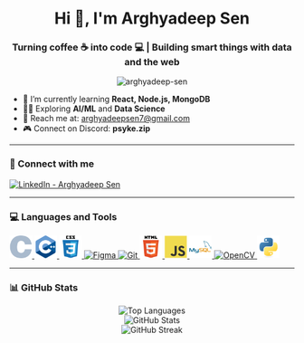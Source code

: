 <h1 align="center">Hi 👋, I'm Arghyadeep Sen</h1>
<h3 align="center">Turning coffee ☕ into code 💻 | Building smart things with data and the web</h3>

<p align="center">
  <img src="https://komarev.com/ghpvc/?username=arghyadeep-sen&label=Profile%20views&color=0e75b6&style=flat" alt="arghyadeep-sen" />
</p>

- 🌱 I’m currently learning **React, Node.js, MongoDB**
- 👨‍💻 Exploring **AI/ML** and **Data Science**
- 📧 Reach me at: [arghyadeepsen7@gmail.com](mailto:arghyadeepsen7@gmail.com)
- 🎮 Connect on Discord: **psyke.zip**


---

### 🔗 Connect with me

<p align="left">
  <a href="https://www.linkedin.com/in/arghyadeep-sen-b992a632a/" target="_blank">
    <img align="center" src="https://raw.githubusercontent.com/rahuldkjain/github-profile-readme-generator/master/src/images/icons/Social/linked-in-alt.svg" alt="LinkedIn - Arghyadeep Sen" height="30" width="40" />
  </a>
  
</p>

---

### 💻 Languages and Tools

<p align="left">
  <a href="https://www.cprogramming.com/" target="_blank" rel="noreferrer">
    <img src="https://raw.githubusercontent.com/devicons/devicon/master/icons/c/c-original.svg" alt="C" width="40" height="40"/>
  </a>
  <a href="https://www.w3schools.com/cpp/" target="_blank" rel="noreferrer">
    <img src="https://raw.githubusercontent.com/devicons/devicon/master/icons/cplusplus/cplusplus-original.svg" alt="C++" width="40" height="40"/>
  </a>
  <a href="https://www.w3schools.com/css/" target="_blank" rel="noreferrer">
    <img src="https://raw.githubusercontent.com/devicons/devicon/master/icons/css3/css3-original-wordmark.svg" alt="CSS" width="40" height="40"/>
  </a>
  <a href="https://www.figma.com/" target="_blank" rel="noreferrer">
    <img src="https://www.vectorlogo.zone/logos/figma/figma-icon.svg" alt="Figma" width="40" height="40"/>
  </a>
  <a href="https://git-scm.com/" target="_blank" rel="noreferrer">
    <img src="https://www.vectorlogo.zone/logos/git-scm/git-scm-icon.svg" alt="Git" width="40" height="40"/>
  </a>
  <a href="https://www.w3.org/html/" target="_blank" rel="noreferrer">
    <img src="https://raw.githubusercontent.com/devicons/devicon/master/icons/html5/html5-original-wordmark.svg" alt="HTML" width="40" height="40"/>
  </a>
  <a href="https://developer.mozilla.org/en-US/docs/Web/JavaScript" target="_blank" rel="noreferrer">
    <img src="https://raw.githubusercontent.com/devicons/devicon/master/icons/javascript/javascript-original.svg" alt="JavaScript" width="40" height="40"/>
  </a>
  <a href="https://www.mysql.com/" target="_blank" rel="noreferrer">
    <img src="https://raw.githubusercontent.com/devicons/devicon/master/icons/mysql/mysql-original-wordmark.svg" alt="MySQL" width="40" height="40"/>
  </a>
  <a href="https://opencv.org/" target="_blank" rel="noreferrer">
    <img src="https://www.vectorlogo.zone/logos/opencv/opencv-icon.svg" alt="OpenCV" width="40" height="40"/>
  </a>
  <a href="https://www.python.org" target="_blank" rel="noreferrer">
    <img src="https://raw.githubusercontent.com/devicons/devicon/master/icons/python/python-original.svg" alt="Python" width="40" height="40"/>
  </a>
</p>

---

### 📊 GitHub Stats

<div align="center">
  <img src="https://github-readme-stats.vercel.app/api/top-langs?username=arghyadeep-sen&show_icons=true&locale=en&layout=compact" alt="Top Languages" />
  <br />
  <img src="https://github-readme-stats.vercel.app/api?username=arghyadeep-sen&show_icons=true&locale=en" alt="GitHub Stats" />
  <br />
  <img src="https://github-readme-streak-stats.herokuapp.com/?user=arghyadeep-sen&" alt="GitHub Streak" />
</div>

